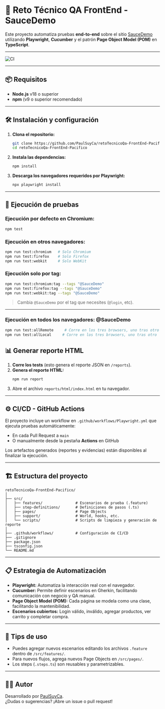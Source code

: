 
# 🚀 Reto Técnico QA FrontEnd - SauceDemo

Este proyecto automatiza pruebas **end-to-end** sobre el sitio [SauceDemo](https://www.saucedemo.com) utilizando **Playwright**, **Cucumber** y el patrón **Page Object Model (POM)** en **TypeScript**.

---

![CI](https://github.com/PaulSuyCa/retoTecnicoQa-FrontEnd-Pacifico/actions/workflows/Playwright.yml/badge.svg)

---

## 📦 Requisitos

- **Node.js** v18 o superior  
- **npm** (v9 o superior recomendado)

---

## 🛠️ Instalación y configuración

1. **Clona el repositorio:**
   ```bash
   git clone https://github.com/PaulSuyCa/retoTecnicoQa-FrontEnd-Pacifico.git
   cd retoTecnicoQa-FrontEnd-Pacifico
   ```

2. **Instala las dependencias:**
   ```bash
   npm install
   ```

3. **Descarga los navegadores requeridos por Playwright:**
   ```bash
   npx playwright install
   ```

---

## 🧪 Ejecución de pruebas

### **Ejecución por defecto en Chromium:**
```bash
npm test
```

### **Ejecución en otros navegadores:**
```bash
npm run test:chromium   # Solo Chromium
npm run test:firefox    # Solo Firefox
npm run test:webkit     # Solo WebKit
```

### **Ejecución solo por tag:**
```bash
npm run test:chromium:tag --tags "@SauceDemo"
npm run test:firefox:tag --tags "@SauceDemo"
npm run test:webkit:tag --tags "@SauceDemo"
```

> Cambia `@SauceDemo` por el tag que necesites (`@login`, etc).

---

### **Ejecución en todos los navegadores: @SauceDemo**
```bash
npm run test:allRemote     # Corre en los tres browsers, uno tras otro
npm run test:allLocal     # Corre en los tres browsers, uno tras otro
```

## 📊 Generar reporte HTML

1. **Corre los tests** (esto genera el reporte JSON en `/reports`).
2. **Genera el reporte HTML:**
   ```bash
   npm run report
   ```
3. Abre el archivo `reports/html/index.html` en tu navegador.

---

## ⚙️ CI/CD - GitHub Actions

El proyecto incluye un workflow en `.github/workflows/Playwright.yml` que ejecuta pruebas automáticamente:
- En cada Pull Request a `main`
- O manualmente desde la pestaña **Actions** en GitHub

Los artefactos generados (reportes y evidencias) están disponibles al finalizar la ejecución.

---

## 🏗️ Estructura del proyecto

```
retoTecnicoQa-FrontEnd-Pacifico/
│
├── src/
│   ├── features/               # Escenarios de prueba (.feature)
│   ├── step-definitions/       # Definiciones de pasos (.ts)
│   ├── pages/                  # Page Objects
│   ├── support/                # World, hooks, etc.
│   └── scripts/                # Scripts de limpieza y generación de reporte
│
├── .github/workflows/          # Configuración de CI/CD
├── .gitignore
├── package.json
├── tsconfig.json
└── README.md
```

---

## 📋 Estrategia de Automatización

- **Playwright:** Automatiza la interacción real con el navegador.
- **Cucumber:** Permite definir escenarios en Gherkin, facilitando comunicación con negocio y QA manual.
- **Page Object Model (POM):** Cada página se modela como una clase, facilitando la mantenibilidad.
- **Escenarios cubiertos:** Login válido, inválido, agregar productos, ver carrito y completar compra.

---

## 📝 Tips de uso

- Puedes agregar nuevos escenarios editando los archivos `.feature` dentro de `/src/features/`.
- Para nuevos flujos, agrega nuevos Page Objects en `/src/pages/`.
- Los steps (`.steps.ts`) son reusables y parametrizables.

---

## 👨‍💻 Autor

Desarrollado por [PaulSuyCa](https://github.com/PaulSuyCa).  
¿Dudas o sugerencias? ¡Abre un issue o pull request!
